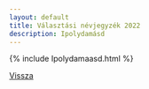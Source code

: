 ```yaml
---
layout: default
title: Választási névjegyzék 2022
description: Ipolydamásd
---
```


{% include Ipolydamaasd.html %}

[Vissza](./)